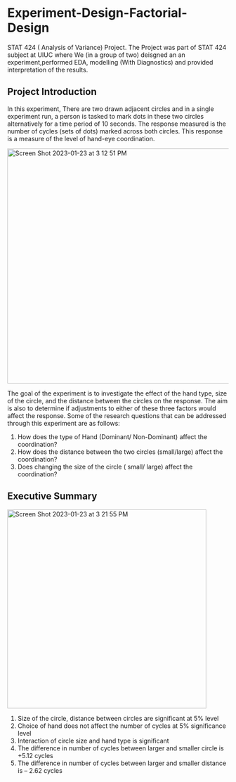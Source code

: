 # Experiment-Design-Factorial-Design

STAT 424 ( Analysis of Variance) Project. The Project was part of STAT 424 subject at UIUC where We (in a group of two) deisgned an  an experiment,performed EDA, modelling (With Diagnostics) and provided interpretation of the results.

## Project Introduction

In this experiment, There are two drawn adjacent circles and in a single experiment run, a
person is tasked to mark dots in these two circles alternatively for a time period of 10 seconds.
The response measured is the number of cycles (sets of dots) marked across both circles. This
response is a measure of the level of hand-eye coordination.

<img width="535" alt="Screen Shot 2023-01-23 at 3 12 51 PM" src="https://user-images.githubusercontent.com/63723023/214152177-7094e3fc-a2de-48e4-b1a7-f5953b98d690.png">

The goal of the experiment is to investigate the effect of the hand type, size of the circle, and
the distance between the circles on the response. The aim is also to determine if adjustments to
either of these three factors would affect the response. Some of the research questions that can
be addressed through this experiment are as follows:<br />

1) How does the type of Hand (Dominant/ Non-Dominant) affect the coordination?<br />
2) How does the distance between the two circles (small/large) affect the coordination?<br />
3) Does changing the size of the circle ( small/ large) affect the coordination?<br />


## Executive Summary

<img width="453" alt="Screen Shot 2023-01-23 at 3 21 55 PM" src="https://user-images.githubusercontent.com/63723023/214152838-66e0155b-a9d0-4234-a508-8a0d9699866a.png">

1) Size of the circle, distance between circles are significant at 5% level
2) Choice of hand does not affect the number of cycles at 5% significance level
3) Interaction of circle size and hand type is significant
4) The difference in number of cycles between larger and smaller circle is +5.12 cycles
5) The difference in number of cycles between larger and smaller distance is – 2.62 cycles

